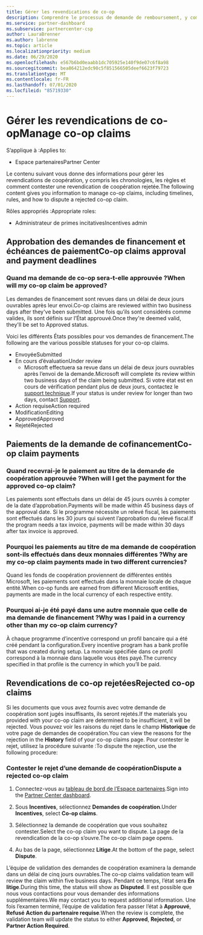 ```yaml
---
title: Gérer les revendications de co-op
description: Comprendre le processus de demande de remboursement, y compris les échéances, les problèmes de monnaie et comment contester une revendication de coopération rejetée.
ms.service: partner-dashboard
ms.subservice: partnercenter-csp
author: LauraBrenner
ms.author: labrenne
ms.topic: article
ms.localizationpriority: medium
ms.date: 06/29/2020
ms.openlocfilehash: e567b6bd0eaabb1dc705925e140f9de07c6f8a98
ms.sourcegitcommit: bea864212edc90c5f851566505deef6623f79723
ms.translationtype: MT
ms.contentlocale: fr-FR
ms.lasthandoff: 07/01/2020
ms.locfileid: "85719330"
---
```

# <a name="manage-co-op-claims"></a><span data-ttu-id="643b5-103">Gérer les revendications de co-op</span><span class="sxs-lookup"><span data-stu-id="643b5-103">Manage co-op claims</span></span>

<span data-ttu-id="643b5-104">S’applique à :</span><span class="sxs-lookup"><span data-stu-id="643b5-104">Applies to:</span></span>

- <span data-ttu-id="643b5-105">Espace partenaires</span><span class="sxs-lookup"><span data-stu-id="643b5-105">Partner Center</span></span>

<span data-ttu-id="643b5-106">Le contenu suivant vous donne des informations pour gérer les revendications de coopération, y compris les chronologies, les règles et comment contester une revendication de coopération rejetée.</span><span class="sxs-lookup"><span data-stu-id="643b5-106">The following content gives you information to manage co-op claims, including timelines, rules, and how to dispute a rejected co-op claim.</span></span>

<span data-ttu-id="643b5-107">Rôles appropriés :</span><span class="sxs-lookup"><span data-stu-id="643b5-107">Appropriate roles:</span></span>

- <span data-ttu-id="643b5-108">Administrateur de primes incitatives</span><span class="sxs-lookup"><span data-stu-id="643b5-108">Incentives admin</span></span>

## <a name="co-op-claims-approval-and-payment-deadlines"></a><span data-ttu-id="643b5-109">Approbation des demandes de financement et échéances de paiement</span><span class="sxs-lookup"><span data-stu-id="643b5-109">Co-op claims approval and payment deadlines</span></span>

### <a name="when-will-my-co-op-claim-be-approved"></a><span data-ttu-id="643b5-110">Quand ma demande de co-op sera-t-elle approuvée ?</span><span class="sxs-lookup"><span data-stu-id="643b5-110">When will my co-op claim be approved?</span></span>

<span data-ttu-id="643b5-111">Les demandes de financement sont revues dans un délai de deux jours ouvrables après leur envoi.</span><span class="sxs-lookup"><span data-stu-id="643b5-111">Co-op claims are reviewed within two business days after they've been submitted.</span></span> <span data-ttu-id="643b5-112">Une fois qu’ils sont considérés comme valides, ils sont définis sur l’État approuvé.</span><span class="sxs-lookup"><span data-stu-id="643b5-112">Once they're deemed valid, they'll be set to Approved status.</span></span>  

<span data-ttu-id="643b5-113">Voici les différents États possibles pour vos demandes de financement.</span><span class="sxs-lookup"><span data-stu-id="643b5-113">The following are the various possible statuses for your co-op claims.</span></span>

- <span data-ttu-id="643b5-114">Envoyée</span><span class="sxs-lookup"><span data-stu-id="643b5-114">Submitted</span></span>
- <span data-ttu-id="643b5-115">En cours d’évaluation</span><span class="sxs-lookup"><span data-stu-id="643b5-115">Under review</span></span>
  - <span data-ttu-id="643b5-116">Microsoft effectuera sa revue dans un délai de deux jours ouvrables après l’envoi de la demande.</span><span class="sxs-lookup"><span data-stu-id="643b5-116">Microsoft will complete its review within two business days of the claim being submitted.</span></span> <span data-ttu-id="643b5-117">Si votre état est en cours de vérification pendant plus de deux jours, contactez le [support technique](https://partner.microsoft.com/dashboard/support/incentives/servicerequests?category=incentives).</span><span class="sxs-lookup"><span data-stu-id="643b5-117">If your status is under review for longer than two days, contact [Support](https://partner.microsoft.com/dashboard/support/incentives/servicerequests?category=incentives).</span></span>
- <span data-ttu-id="643b5-118">Action requise</span><span class="sxs-lookup"><span data-stu-id="643b5-118">Action required</span></span>
- <span data-ttu-id="643b5-119">Modification</span><span class="sxs-lookup"><span data-stu-id="643b5-119">Editing</span></span>
- <span data-ttu-id="643b5-120">Approved</span><span class="sxs-lookup"><span data-stu-id="643b5-120">Approved</span></span>
- <span data-ttu-id="643b5-121">Rejeté</span><span class="sxs-lookup"><span data-stu-id="643b5-121">Rejected</span></span>

## <a name="co-op-claim-payments"></a><span data-ttu-id="643b5-122">Paiements de la demande de cofinancement</span><span class="sxs-lookup"><span data-stu-id="643b5-122">Co-op claim payments</span></span>

### <a name="when-will-i-get-the-payment-for-the-approved-co-op-claim"></a><span data-ttu-id="643b5-123">Quand recevrai-je le paiement au titre de la demande de coopération approuvée ?</span><span class="sxs-lookup"><span data-stu-id="643b5-123">When will I get the payment for the approved co-op claim?</span></span>

<span data-ttu-id="643b5-124">Les paiements sont effectués dans un délai de 45 jours ouvrés à compter de la date d’approbation.</span><span class="sxs-lookup"><span data-stu-id="643b5-124">Payments will be made within 45 business days of the approval date.</span></span> <span data-ttu-id="643b5-125">Si le programme nécessite un relevé fiscal, les paiements sont effectués dans les 30 jours qui suivent l’approbation du relevé fiscal.</span><span class="sxs-lookup"><span data-stu-id="643b5-125">If the program needs a tax invoice, payments will be made within 30 days after tax invoice is approved.</span></span>

### <a name="why-are-my-co-op-claim-payments-made-in-two-different-currencies"></a><span data-ttu-id="643b5-126">Pourquoi les paiements au titre de ma demande de coopération sont-ils effectués dans deux monnaies différentes ?</span><span class="sxs-lookup"><span data-stu-id="643b5-126">Why are my co-op claim payments made in two different currencies?</span></span>

<span data-ttu-id="643b5-127">Quand les fonds de coopération proviennent de différentes entités Microsoft, les paiements sont effectués dans la monnaie locale de chaque entité.</span><span class="sxs-lookup"><span data-stu-id="643b5-127">When co-op funds are earned from different Microsoft entities, payments are made in the local currency of each respective entity.</span></span>  

### <a name="why-was-i-paid-in-a-currency-other-than-my-co-op-claim-currency"></a><span data-ttu-id="643b5-128">Pourquoi ai-je été payé dans une autre monnaie que celle de ma demande de financement ?</span><span class="sxs-lookup"><span data-stu-id="643b5-128">Why was I paid in a currency other than my co-op claim currency?</span></span>

<span data-ttu-id="643b5-129">À chaque programme d’incentive correspond un profil bancaire qui a été créé pendant la configuration.</span><span class="sxs-lookup"><span data-stu-id="643b5-129">Every incentive program has a bank profile that was created during setup.</span></span> <span data-ttu-id="643b5-130">La monnaie spécifiée dans ce profil correspond à la monnaie dans laquelle vous êtes payé.</span><span class="sxs-lookup"><span data-stu-id="643b5-130">The currency specified in that profile is the currency in which you’ll be paid.</span></span>

## <a name="rejected-co-op-claims"></a><span data-ttu-id="643b5-131">Revendications de co-op rejetées</span><span class="sxs-lookup"><span data-stu-id="643b5-131">Rejected co-op claims</span></span>

<span data-ttu-id="643b5-132">Si les documents que vous avez fournis avec votre demande de coopération sont jugés insuffisants, ils seront rejetés.</span><span class="sxs-lookup"><span data-stu-id="643b5-132">If the materials you provided with your co-op claim are determined to be insufficient, it will be rejected.</span></span> <span data-ttu-id="643b5-133">Vous pouvez voir les raisons du rejet dans le champ **Historique** de votre page de demandes de coopération.</span><span class="sxs-lookup"><span data-stu-id="643b5-133">You can view the reasons for the rejection in the **History** field of your co-op claims page.</span></span> <span data-ttu-id="643b5-134">Pour contester le rejet, utilisez la procédure suivante :</span><span class="sxs-lookup"><span data-stu-id="643b5-134">To dispute the rejection, use the following procedure:</span></span>

### <a name="dispute-a-rejected-co-op-claim"></a><span data-ttu-id="643b5-135">Contester le rejet d’une demande de coopération</span><span class="sxs-lookup"><span data-stu-id="643b5-135">Dispute a rejected co-op claim</span></span>

1. <span data-ttu-id="643b5-136">Connectez-vous au [tableau de bord de l’Espace partenaires](https://partner.microsoft.com/dashboard/).</span><span class="sxs-lookup"><span data-stu-id="643b5-136">Sign into the [Partner Center dashboard](https://partner.microsoft.com/dashboard/).</span></span>

2. <span data-ttu-id="643b5-137">Sous **Incentives**, sélectionnez **Demandes de coopération**.</span><span class="sxs-lookup"><span data-stu-id="643b5-137">Under **Incentives**, select **Co-op claims**.</span></span>

3. <span data-ttu-id="643b5-138">Sélectionnez la demande de coopération que vous souhaitez contester.</span><span class="sxs-lookup"><span data-stu-id="643b5-138">Select the co-op claim you want to dispute.</span></span> <span data-ttu-id="643b5-139">La page de la revendication de la co-op s’ouvre.</span><span class="sxs-lookup"><span data-stu-id="643b5-139">The co-op claim page opens.</span></span>

4. <span data-ttu-id="643b5-140">Au bas de la page, sélectionnez **Litige**.</span><span class="sxs-lookup"><span data-stu-id="643b5-140">At the bottom of the page, select **Dispute**.</span></span>

<span data-ttu-id="643b5-141">L’équipe de validation des demandes de coopération examinera la demande dans un délai de cinq jours ouvrables.</span><span class="sxs-lookup"><span data-stu-id="643b5-141">The co-op claims validation team will review the claim within five business days.</span></span> <span data-ttu-id="643b5-142">Pendant ce temps, l’état sera **En litige**.</span><span class="sxs-lookup"><span data-stu-id="643b5-142">During this time, the status will show as **Disputed**.</span></span> <span data-ttu-id="643b5-143">Il est possible que nous vous contactions pour vous demander des informations supplémentaires.</span><span class="sxs-lookup"><span data-stu-id="643b5-143">We may contact you to request additional information.</span></span> <span data-ttu-id="643b5-144">Une fois l’examen terminé, l’équipe de validation fera passer l’état à **Approuvé**, **Refusé** **Action du partenaire requise**.</span><span class="sxs-lookup"><span data-stu-id="643b5-144">When the review is complete, the validation team will update the status to either **Approved**, **Rejected**, or **Partner Action Required**.</span></span>
